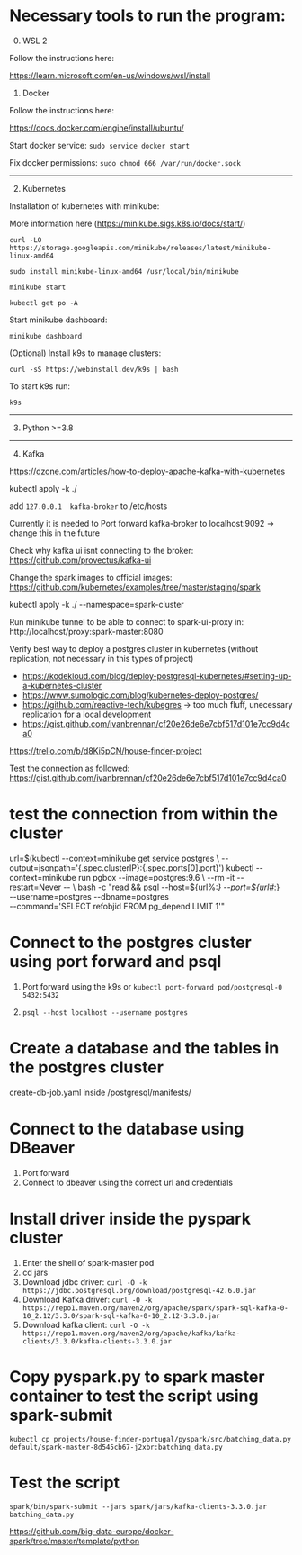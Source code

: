 # Necessary tools to run the program:

0. WSL 2

Follow the instructions here:

https://learn.microsoft.com/en-us/windows/wsl/install

1. Docker

Follow the instructions here:

https://docs.docker.com/engine/install/ubuntu/

Start docker service:
`sudo service docker start`

Fix docker permissions:
`sudo chmod 666 /var/run/docker.sock`

---

2. Kubernetes

Installation of kubernetes with minikube:

More information here (https://minikube.sigs.k8s.io/docs/start/)

`curl -LO https://storage.googleapis.com/minikube/releases/latest/minikube-linux-amd64`

`sudo install minikube-linux-amd64 /usr/local/bin/minikube`

`minikube start`

`kubectl get po -A`

Start minikube dashboard:

`minikube dashboard`

(Optional) Install k9s to manage clusters:

`curl -sS https://webinstall.dev/k9s | bash`

To start k9s run:

`k9s`

---

3. Python >=3.8

---

4. Kafka

https://dzone.com/articles/how-to-deploy-apache-kafka-with-kubernetes

kubectl apply -k ./


add `127.0.0.1	kafka-broker` to /etc/hosts

Currently it is needed to Port forward kafka-broker to localhost:9092 -> change this in the future

Check why kafka ui isnt connecting to the broker: https://github.com/provectus/kafka-ui

Change the spark images to official images: https://github.com/kubernetes/examples/tree/master/staging/spark

kubectl apply -k ./ --namespace=spark-cluster

Run minikube tunnel to be able to connect to spark-ui-proxy in: http://localhost/proxy:spark-master:8080

Verify best way to deploy a postgres cluster in kubernetes (without replication, not necessary in this types of project)
- https://kodekloud.com/blog/deploy-postgresql-kubernetes/#setting-up-a-kubernetes-cluster 
- https://www.sumologic.com/blog/kubernetes-deploy-postgres/
- https://github.com/reactive-tech/kubegres -> too much fluff, unecessary replication for a local development
- https://gist.github.com/ivanbrennan/cf20e26de6e7cbf517d101e7cc9d4ca0

https://trello.com/b/d8Ki5pCN/house-finder-project

Test the connection as followed:
https://gist.github.com/ivanbrennan/cf20e26de6e7cbf517d101e7cc9d4ca0

# test the connection from within the cluster
url=$(kubectl --context=minikube get service postgres \
              --output=jsonpath='{.spec.clusterIP}:{.spec.ports[0].port}')
kubectl --context=minikube run pgbox --image=postgres:9.6 \
    --rm -it --restart=Never -- \
    bash -c "read &&
             psql --host=${url%:*} --port=${url#*:} \
                  --username=postgres --dbname=postgres \
                  --command='SELECT refobjid FROM pg_depend LIMIT 1'"

# Connect to the postgres cluster using port forward and psql

1. Port forward using the k9s or `kubectl port-forward pod/postgresql-0 5432:5432`

2. `psql --host localhost --username postgres`

# Create a database and the tables in the postgres cluster

create-db-job.yaml inside /postgresql/manifests/

# Connect to the database using DBeaver
1. Port forward 
2. Connect to dbeaver using the correct url and credentials

# Install driver inside the pyspark cluster
1. Enter the shell of spark-master pod
2. cd jars
3. Download jdbc driver: `curl -O -k https://jdbc.postgresql.org/download/postgresql-42.6.0.jar`
4. Download Kafka driver: `curl -O -k https://repo1.maven.org/maven2/org/apache/spark/spark-sql-kafka-0-10_2.12/3.3.0/spark-sql-kafka-0-10_2.12-3.3.0.jar`
5. Download kafka client: `curl -O -k https://repo1.maven.org/maven2/org/apache/kafka/kafka-clients/3.3.0/kafka-clients-3.3.0.jar`
# Copy pyspark.py to spark master container to test the script using spark-submit
`kubectl cp projects/house-finder-portugal/pyspark/src/batching_data.py default/spark-master-8d545cb67-j2xbr:batching_data.py`

# Test the script
`spark/bin/spark-submit --jars spark/jars/kafka-clients-3.3.0.jar batching_data.py`

https://github.com/big-data-europe/docker-spark/tree/master/template/python

